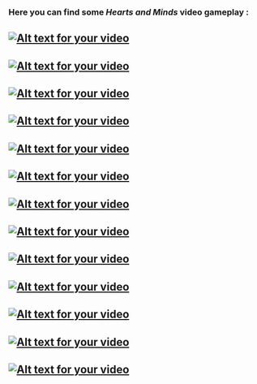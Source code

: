 ### Here you can find some _Hearts and Minds_ video gameplay :

## [![Alt text for your video](http://img.youtube.com/vi/FPnpk7J5nUg/0.jpg)](https://www.youtube.com/watch?v=FPnpk7J5nUg)

## [![Alt text for your video](http://img.youtube.com/vi/OEryfSE4wJ8/0.jpg)](https://www.youtube.com/watch?v=OEryfSE4wJ8&index=7&list=PLCO73-XpzlLQ3Y6qi0Zjoc8i6WHDBqVZs)

## [![Alt text for your video](http://img.youtube.com/vi/U4083w96Nxo/0.jpg)](https://www.youtube.com/watch?v=U4083w96Nxo)

## [![Alt text for your video](http://img.youtube.com/vi/ZaWCaqmEYkA/0.jpg)](https://www.youtube.com/watch?v=ZaWCaqmEYkA)

## [![Alt text for your video](http://img.youtube.com/vi/G_IxEwdMPN4/0.jpg)](https://www.youtube.com/watch?v=G_IxEwdMPN4)

## [![Alt text for your video](http://img.youtube.com/vi/Xc6CWKEsq00/0.jpg)](https://www.youtube.com/watch?v=Xc6CWKEsq00)


## [![Alt text for your video](http://img.youtube.com/vi/vwbeYlypzd8/0.jpg)](https://www.youtube.com/watch?v=vwbeYlypzd8)

## [![Alt text for your video](http://img.youtube.com/vi/Nmmo3FOvt3Q/0.jpg)](https://youtu.be/Nmmo3FOvt3Q)

## [![Alt text for your video](http://img.youtube.com/vi/fxyx3FgMsUE/0.jpg)](https://www.youtube.com/watch?v=fxyx3FgMsUE)

## [![Alt text for your video](http://img.youtube.com/vi/Rq53n7RbILo/0.jpg)](https://www.youtube.com/watch?v=Rq53n7RbILo)

## [![Alt text for your video](http://img.youtube.com/vi/oebtALYemm8/0.jpg)](https://www.youtube.com/watch?v=oebtALYemm8)


## [![Alt text for your video](http://img.youtube.com/vi/2MC6SPA5AXI/0.jpg)](https://www.youtube.com/watch?v=2MC6SPA5AXI)

## [![Alt text for your video](http://img.youtube.com/vi/dTcfUv2V8Kc/0.jpg)](https://youtu.be/dTcfUv2V8Kc?t=1315)

